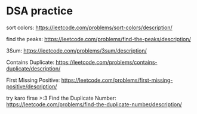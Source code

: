 # DSA practice 
sort colors: https://leetcode.com/problems/sort-colors/description/

find the peaks: https://leetcode.com/problems/find-the-peaks/description/

3Sum: https://leetcode.com/problems/3sum/description/

Contains Duplicate: https://leetcode.com/problems/contains-duplicate/description/

First Missing Positive: https://leetcode.com/problems/first-missing-positive/description/

try karo firse >:3
Find the Duplicate Number: https://leetcode.com/problems/find-the-duplicate-number/description/

